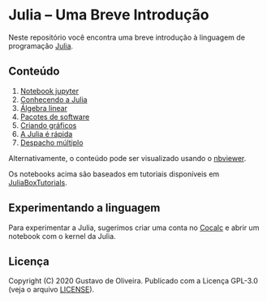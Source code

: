 # Julia – Uma Breve Introdução

Neste repositório você encontra uma breve introdução à linguagem de programação [Julia][1].

## Conteúdo

1. [Notebook jupyter](01.notebook_jupyter.ipynb)
2. [Conhecendo a Julia](02.conhecendo_a_julia.ipynb)
3. [Álgebra linear](03.algebra_linear.ipynb)
4. [Pacotes de software](04.pacotes_de_software.ipynb)
5. [Criando gráficos](05.criando_graficos.ipynb)
6. [A Julia é rápida](06.a_julia_e_rapida.ipynb)
7. [Despacho múltiplo](07.despacho_multiplo.ipynb)

Alternativamente, o conteúdo pode ser visualizado usando o [nbviewer][2].

Os notebooks acima são baseados em tutoriais disponíveis em [JuliaBoxTutorials][3].

## Experimentando a linguagem

Para experimentar a Julia, sugerimos criar uma conta no [Cocalc][4] e abrir um notebook com o kernel da Julia.

## Licença

Copyright (C) 2020 Gustavo de Oliveira.
Publicado com a Licença GPL-3.0 (veja o arquivo [LICENSE][5]).

[1]: https://julialang.org
[2]: https://nbviewer.jupyter.org/github/goliveira/julia-breve-intro/tree/master/
[3]: https://github.com/JuliaComputing/JuliaBoxTutorials
[4]: https://cocalc.com
[5]: LICENSE

